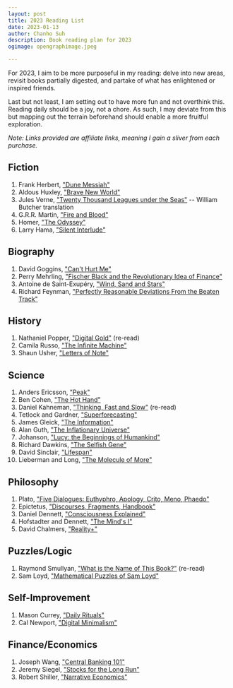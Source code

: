 ```yaml
---
layout: post
title: 2023 Reading List
date: 2023-01-13
author:	Chanho Suh
description: Book reading plan for 2023
ogimage: opengraphimage.jpeg

---
```


For 2023, I aim to be more purposeful in my reading: delve into new areas, revisit
books partially digested, and partake of what has enlightened or inspired friends.

Last but not least, I am setting out to have more fun and not overthink this.  Reading
daily should be a joy, not a chore.  As such, I may deviate from this but mapping out
the terrain beforehand should enable a more fruitful exploration.

*Note: Links provided are affiliate links, meaning I gain a sliver from each purchase.*

## Fiction

1. Frank Herbert, ["Dune Messiah"](https://www.amazon.com/dp/0441172695)
1. Aldous Huxley, ["Brave New World"](https://www.amazon.com/dp/0060850523)
1. Jules Verne, ["Twenty Thousand Leagues under the Seas"](https://www.amazon.com/dp/0198818645) -- William Butcher translation
1. G.R.R. Martin, ["Fire and Blood"](https://www.amazon.com/dp/152479628X)
1. Homer, ["The Odyssey"](https://www.amazon.com/dp/0140268863)
1. Larry Hama, ["Silent Interlude"](https://www.amazon.com/dp/1631400355)

## Biography
1. David Goggins, ["Can't Hurt Me"](https://www.amazon.com/dp/1544512279)
1. Perry Mehrling, ["Fischer Black and the Revolutionary Idea of Finance"](https://www.amazon.com/dp/1118203569)
1. Antoine de Saint-Exupéry, ["Wind, Sand and Stars"](https://www.amazon.com/dp/0156027496)
1. Richard Feynman, ["Perfectly Reasonable Deviations From the Beaten Track"](https://www.amazon.com/dp/0465023711)

## History
1. Nathaniel Popper, ["Digital Gold"](https://www.amazon.com/dp/006236250X) (re-read)
1. Camila Russo, ["The Infinite Machine"](https://www.amazon.com/dp/0062886142)
1. Shaun Usher, ["Letters of Note"](https://www.amazon.com/dp/1838853170)

## Science
1. Anders Ericsson, ["Peak"](https://www.amazon.com/dp/0544947223)
1. Ben Cohen, ["The Hot Hand"](https://www.amazon.com/dp/0062820737)
1. Daniel Kahneman, ["Thinking, Fast and Slow"](https://www.amazon.com/dp/0374533555) (re-read)
1. Tetlock and Gardner, ["Superforecasting"](https://www.amazon.com/dp/0804136718)
1. James Gleick, ["The Information"](https://www.amazon.com/dp/1400096235)
1. Alan Guth, ["The Inflationary Universe"](https://www.amazon.com/dp/0201328402)
1. Johanson, ["Lucy: the Beginnings of Humankind"](https://www.amazon.com/dp/0671724991)
1. Richard Dawkins, ["The Selfish Gene"](https://www.amazon.com/dp/B01GI5F2FS)
1. David Sinclair, ["Lifespan"](https://www.amazon.com/dp/1501191977)
1. Lieberman and Long, ["The Molecule of More"](https://www.amazon.com/dp/1948836580)

## Philosophy
1. Plato, ["Five Dialogues: Euthyphro, Apology, Crito, Meno, Phaedo"](https://www.amazon.com/dp/0872206335)
1. Epictetus, ["Discourses, Fragments, Handbook"](https://www.amazon.com/dp/0199595186)
1. Daniel Dennett, ["Consciousness Explained"](https://www.amazon.com/dp/0316180653)
1. Hofstadter and Dennett, ["The Mind's I"](https://www.amazon.com/dp/0465030912)
1. David Chalmers, ["Reality+"](https://www.amazon.com/dp/0393635805)

## Puzzles/Logic
1. Raymond Smullyan, ["What is the Name of This Book?"](https://www.amazon.com/dp/0486481980) (re-read)
1. Sam Loyd, ["Mathematical Puzzles of Sam Loyd"](https://www.amazon.com/dp/0486204987)

## Self-Improvement
1. Mason Currey, ["Daily Rituals"](https://www.amazon.com/dp/1529059968)
1. Cal Newport, ["Digital Minimalism"](https://www.amazon.com/dp/0525536515)

## Finance/Economics
1. Joseph Wang, ["Central Banking 101"](https://www.amazon.com/dp/B08TV1MP8C)
1. Jeremy Siegel, ["Stocks for the Long Run"](https://www.amazon.com/dp/1264269803)
1. Robert Shiller, ["Narrative Economics"](https://www.amazon.com/dp/0691210268)
